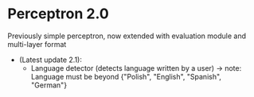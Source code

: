 # Perceptron 2.0
Previously simple perceptron, now extended with evaluation module and multi-layer format
- (Latest update 2.1):
  - Language detector (detects language written by a user) -> note: Language must be beyond {"Polish", "English", "Spanish", "German"} 
